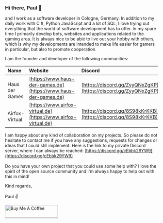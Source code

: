 ### Hi there, Paul 👋

and I work as a software developer in Cologne, Germany. In addition to my daily work with C #, Python JavaScript and a lot of SQL, I love trying out everything that the world of software development has to offer. In my spare time I primarily develop bots, websites and applications related to the gaming area. It is always nice to be able to live out your hobby with others, which is why my developments are intended to make life easier for gamers in particular, but also to promote cooperation. 

I am the founder and developer of the following communities: 

| Name               | Website                                                        | Discord                                                        |
| :----------------- |:-------------------------------------------------------------- | :------------------------------------------------------------- |
| <img height="15" src="https://www.haus-der-games.de/static/images/controller.png"> Haus der Games | [https://www.haus-der-games.de](https://www.haus-der-games.de)                  | [https://discord.gg/ZyyQNxZgKP](https://discord.gg/ZyyQNxZgKP) |
| <img height="15" src="https://avatars.githubusercontent.com/u/72444340?s=200&v=4"> Airfox-Virtual     | [https://www.airfox-virtual.de](https://www.airfox-virtual.de) | [https://discord.gg/8S98kKrKKB](https://discord.gg/8S98kKrKKB) |

I am happy about any kind of collaboration on my projects. So please do not hesitate to contact me if you have any suggestions, requests for changes or ideas that I could still implement. Here is the link to my private Discord server, where I can always be reached: [https://discord.gg/cEbbk29YW9](https://discord.gg/cEbbk29YW9)
<br><br>
Do you have your own project that you could use some help with? I love the spirit of the open source community and I'm always happy to help out with this in mind! 

Kind regards,
<br><br>
Paul ✌️

<a href="https://www.buymeacoffee.com/hdz_galahad" target="_blank"><img src="https://www.buymeacoffee.com/assets/img/custom_images/orange_img.png" alt="Buy Me A Coffee" style="height: 41px !important;width: 174px !important;box-shadow: 0px 3px 2px 0px rgba(190, 190, 190, 0.5) !important;-webkit-box-shadow: 0px 3px 2px 0px rgba(190, 190, 190, 0.5) !important;" ></a>
